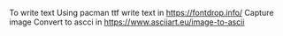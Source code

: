 To write text
Using pacman ttf
write text in https://fontdrop.info/
Capture image
Convert to ascci in https://www.asciiart.eu/image-to-ascii

